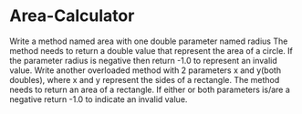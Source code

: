 # Area-Calculator
Write a method named area with one double parameter named radius
The method needs to return a double value that represent the area of a circle.
If the parameter radius is negative then return -1.0 to represent an invalid value.
Write another overloaded method with 2 parameters x and y(both doubles), where x and y represent the sides of a rectangle.
The method needs to return an area of a rectangle.
If either or both parameters is/are a negative return -1.0 to indicate an invalid value.
